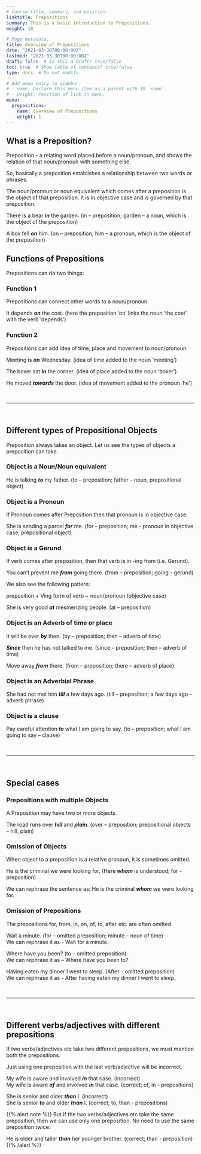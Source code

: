 ```yaml
---
# Course title, summary, and position.
linktitle: Prepositions
summary: This is a basic introduction to Prepositions.
weight: 18

# Page metadata.
title: Overview of Prepositions
date: "2021-03-30T00:00:00Z"
lastmod: "2021-03-30T00:00:00Z"
draft: false  # Is this a draft? true/false
toc: true  # Show table of contents? true/false
type: docs  # Do not modify.

# Add menu entry to sidebar.
# - name: Declare this menu item as a parent with ID `name`.
# - weight: Position of link in menu.
menu:
  prepositions:
    name: Overview of Prepositions
    weight: 1
---
```


## What is a Preposition?

Preposition - a relating word placed before a noun/pronoun, and shows the relation of that noun/pronoun with something else.

So, basically a preposition establishes a relationship between two words or phrases. 

The noun/pronoun or noun equivalent which comes after a preposition is the object of that preposition. It is in objective case and is governed by that preposition. 

There is a bear ***in*** the garden. (in – preposition; garden – a noun, which is the object of the preposition)

A box fell ***on*** him. (on – preposition; him – a pronoun, which is the object of the preposition)

## Functions of Prepositions

Prepositions can do two things:

### Function 1

Prepositions can connect other words to a noun/pronoun

It depends ***on*** the cost. (here the preposition ‘on’ links the noun ‘the cost’ with the verb ‘depends’)

### Function 2

Prepositions can add idea of time, place and movement to noun/pronoun.

Meeting is ***on*** Wednesday. (idea of time added to the noun ‘meeting’)

The boxer sat ***in*** the corner. (idea of place added to the noun ‘boxer’)

He moved ***towards*** the door. (idea of movement added to the pronoun ‘he’)

<br><hr><br>

## Different types of Prepositional Objects

Preposition always takes an object. Let us see the types of objects a preposition can take. 

### Object is a Noun/Noun equivalent

He is talking ***to*** my father. (to – preposition; father – noun, prepositional object)
	
### Object is a Pronoun

If Pronoun comes after Preposition then that pronoun is in objective case.

She is sending a parcel ***for*** me. (for – preposition; me - pronoun in objective case, prepositional object)

### Object is a Gerund

If verb comes after preposition, then that verb is in -ing from (i.e. Gerund).

You can’t prevent me ***from*** going there. (from – preposition; going - gerund) 

We also see the following pattern:

preposition + Ving form of verb + noun/pronoun (objective case)

She is very good ***at*** mesmerizing people. (at – preposition)

### Object is an Adverb of time or place 

It will be over ***by*** then. (by – preposition; then – adverb of time) 

***Since*** then he has not talked to me. (since – preposition; then – adverb of time) 

Move away ***from*** there. (from – preposition; there – adverb of place)

### Object is an Adverbial Phrase

She had not met him ***till*** a few days ago. (till – preposition; a few days ago – adverb phrase)

### Object is a clause

Pay careful attention ***to*** what I am going to say. (to – preposition; what I am going to say – clause) 

<br><hr><br>

## Special cases

### Prepositions with multiple Objects

A Preposition may have two or more objects.

The road runs over ***hill*** and ***plain***. (over – preposition; prepositional objects – hill, plain)

### Omission of Objects

When object to a preposition is a relative pronoun, it is sometimes omitted.

He is the criminal we were looking for. (Here ***whom*** is understood; for - preposition)

We can rephrase the sentence as: He is the criminal ***whom*** we were looking for. 

### Omission of Prepositions

The prepositions for, from, in, on, of, to, after etc. are often omitted.

Wait a minute. (for – omitted preposition; minute – noun of time) <br>
We can rephrase it as - Wait for a minute. 

Where have you been? (to – omitted preposition) <br>
We can rephrase it as – Where have you been to? 

Having eaten my dinner I went to sleep. (After – omitted preposition) <br>
We can rephrase it as - After having eaten my dinner I went to sleep. 

<br><hr><br>

## Different verbs/adjectives with different prepositions

If two verbs/adjectives etc take two different prepositions, we must mention both the prepositions.

Just using one preposition with the last verb/adjective will be incorrect.

My wife is aware and involved ***in*** that case. (incorrect) <br>
My wife is aware ***of*** and involved ***in*** that case. (correct; of, in - prepositions)

She is senior and older ***than*** I. (incorrect) <br>
She is senior ***to*** and older ***than*** I. (correct; to, than - prepositions)

{{% alert note %}}
But if the two verbs/adjectives etc take the same preposition, then we can use only one preposition. No need to use the same preposition twice. 

He is older and taller ***than*** her younger brother. (correct; than - preposition)
{{% /alert %}}


